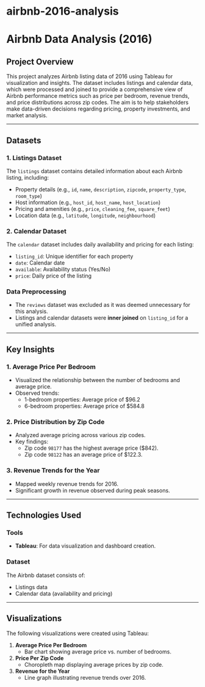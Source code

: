# airbnb-2016-analysis
# Airbnb Data Analysis (2016)

## Project Overview
This project analyzes Airbnb listing data of 2016 using Tableau for visualization and insights. The dataset includes listings and calendar data, which were processed and joined to provide a comprehensive view of Airbnb performance metrics such as price per bedroom, revenue trends, and price distributions across zip codes. The aim is to help stakeholders make data-driven decisions regarding pricing, property investments, and market analysis.

---

## Datasets

### 1. Listings Dataset
The `listings` dataset contains detailed information about each Airbnb listing, including:
- Property details (e.g., `id`, `name`, `description`, `zipcode`, `property_type`, `room_type`)
- Host information (e.g., `host_id`, `host_name`, `host_location`)
- Pricing and amenities (e.g., `price`, `cleaning_fee`, `square_feet`)
- Location data (e.g., `latitude`, `longitude`, `neighbourhood`)

### 2. Calendar Dataset
The `calendar` dataset includes daily availability and pricing for each listing:
- `listing_id`: Unique identifier for each property
- `date`: Calendar date
- `available`: Availability status (Yes/No)
- `price`: Daily price of the listing

### Data Preprocessing
- The `reviews` dataset was excluded as it was deemed unnecessary for this analysis.
- Listings and calendar datasets were **inner joined** on `listing_id` for a unified analysis.

---

## Key Insights

### 1. **Average Price Per Bedroom**
- Visualized the relationship between the number of bedrooms and average price.
- Observed trends:
  - 1-bedroom properties: Average price of $96.2
  - 6-bedroom properties: Average price of $584.8

### 2. **Price Distribution by Zip Code**
- Analyzed average pricing across various zip codes.
- Key findings:
  - Zip code `98177` has the highest average price ($842).
  - Zip code `98122` has an average price of $122.3.

### 3. **Revenue Trends for the Year**
- Mapped weekly revenue trends for 2016.
- Significant growth in revenue observed during peak seasons.

---

## Technologies Used

### Tools
- **Tableau**: For data visualization and dashboard creation.

### Dataset
The Airbnb dataset consists of:
- Listings data
- Calendar data (availability and pricing)

---

## Visualizations
The following visualizations were created using Tableau:

1. **Average Price Per Bedroom**
   - Bar chart showing average price vs. number of bedrooms.
2. **Price Per Zip Code**
   - Choropleth map displaying average prices by zip code.
3. **Revenue for the Year**
   - Line graph illustrating revenue trends over 2016.
